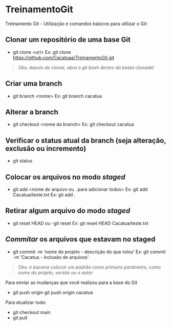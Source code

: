 # TreinamentoGit
Treinamento Git - Utilização e comandos básicos para utilizar o Git:

## Clonar um repositório de uma base Git
- git clone \<url>
Ex: git clone https://github.com/Cacatuaa/TreinamentoGit.git

>_Obs: depois de clonar, abra o git bash dentro da basta clonada!_
 
## Criar uma branch
- git branch \<nome>
Ex: git branch cacatua

## Alterar a branch
- git checkout \<nome da branch>
Ex: git checkout cacatua

## Verificar o status atual da branch (seja alteração, exclusão ou incremento)
- git status

## Colocar os arquivos no modo _staged_
- git add <nome do arquivo ou . para adicionar todos>
Ex: git add Cacatua/teste.txt
Ex: git add .
  
## Retirar algum arquivo do modo _staged_
- git reset HEAD <nome do arquivo> ou -git reset
Ex: git reset HEAD Cacatua/teste.txt

## _Commitar_ os arquivos que estavam no staged
- git commit -m 'nome do projeto - descrição do que rolou'
Ex: git commit -m 'Cacatua - Inclusão de arquivos'

>_Obs: é bacana colocar um padrão como primeiro parâmetro, como nome do projeto, versão ou o autor_

Para enviar as mudanças que você realizou para a base do Git
- git push origin <nome da branch>
git push origin cacatua

Para atualizar tudo:
- git checkout main
- git pull
